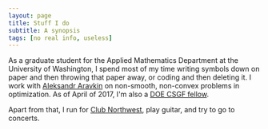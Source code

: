 ```yaml
---
layout: page
title: Stuff I do
subtitle: A synopsis
tags: [no real info, useless]
---
```


As a graduate student for the Applied Mathematics Department at the University of Washington, I spend most of my time writing symbols down on paper and then throwing that paper away, or coding and then deleting it. I work with [Aleksandr Aravkin](https://uw-amo.github.io/saravkin/) on non-smooth, non-convex problems in optimization. As of April of 2017, I'm also a [DOE CSGF fellow](https://www.krellinst.org/csgf/). 

Apart from that, I run for [Club Northwest](https://www.clubnorthwest.org/), play guitar, and try to go to concerts. 

<!-- ### my history -->